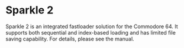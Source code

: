 # Sparkle 2
Sparkle 2 is an integrated fastloader solution for the Commodore 64. It supports both sequential and index-based loading and has limited file saving capability. For details, please see the manual.
